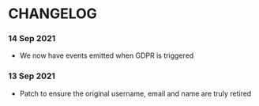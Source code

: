 # CHANGELOG

### 14 Sep 2021
- We now have events emitted when GDPR is triggered

### 13 Sep 2021
- Patch to ensure the original username, email and name are truly retired